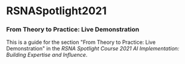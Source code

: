 # RSNASpotlight2021

### From Theory to Practice: Live Demonstration 

This is a guide for the section "From Theory to Practice: Live Demonstration" in the *RSNA Spotlight Course 2021 AI Implementation: Building Expertise and Influence*.

